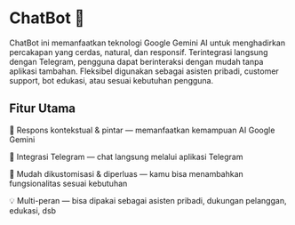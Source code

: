 # ChatBot 🤖
ChatBot ini memanfaatkan teknologi Google Gemini AI untuk menghadirkan percakapan yang cerdas, natural, dan responsif. Terintegrasi langsung dengan Telegram, pengguna dapat berinteraksi dengan mudah tanpa aplikasi tambahan. Fleksibel digunakan sebagai asisten pribadi, customer support, bot edukasi, atau sesuai kebutuhan pengguna.

## Fitur Utama

🎯 Respons kontekstual & pintar — memanfaatkan kemampuan AI Google Gemini

📱 Integrasi Telegram — chat langsung melalui aplikasi Telegram

🔧 Mudah dikustomisasi & diperluas — kamu bisa menambahkan fungsionalitas sesuai kebutuhan

💡 Multi-peran — bisa dipakai sebagai asisten pribadi, dukungan pelanggan, edukasi, dsb
